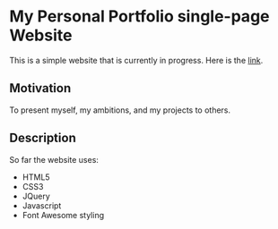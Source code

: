 # My Personal Portfolio single-page Website

This is a simple website that is currently in progress. Here is the [link](https://a-taranenko.github.io).

## Motivation

To present myself, my ambitions, and my projects to others.

## Description

So far the website uses:
- HTML5
- CSS3
- JQuery
- Javascript
- Font Awesome styling